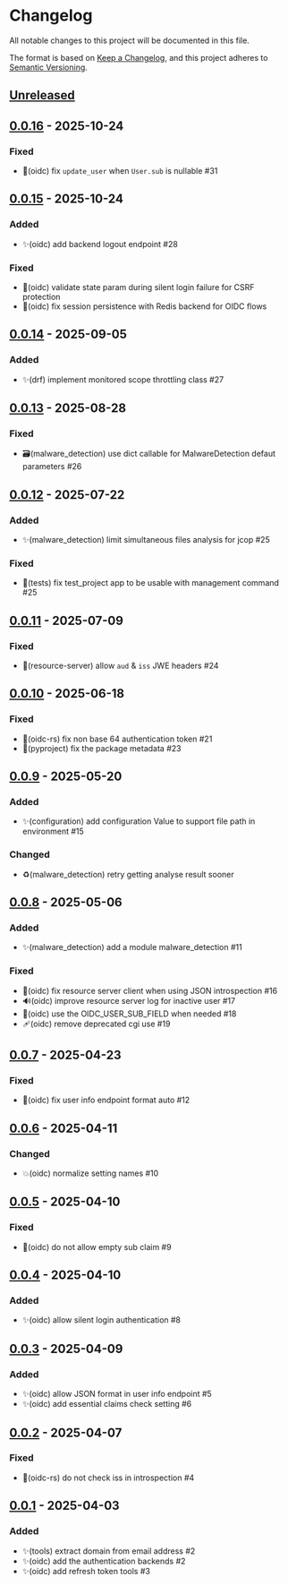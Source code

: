 # Changelog

All notable changes to this project will be documented in this file.

The format is based on [Keep a Changelog](https://keepachangelog.com/en/1.0.0),
and this project adheres to
[Semantic Versioning](https://semver.org/spec/v2.0.0.html).

## [Unreleased]

## [0.0.16] - 2025-10-24

### Fixed

- 🐛(oidc) fix `update_user` when `User.sub` is nullable #31


## [0.0.15] - 2025-10-24

### Added

- ✨(oidc) add backend logout endpoint #28

### Fixed

- 🐛(oidc) validate state param during silent login failure for CSRF protection
- 🐛(oidc) fix session persistence with Redis backend for OIDC flows


## [0.0.14] - 2025-09-05

### Added

- ✨(drf) implement monitored scope throttling class #27

## [0.0.13] - 2025-08-28

### Fixed

- 🗃️(malware_detection) use dict callable for MalwareDetection 
  defaut parameters #26

## [0.0.12] - 2025-07-22

### Added

- ✨(malware_detection) limit simultaneous files analysis for jcop #25

### Fixed

- 🐛(tests) fix test_project app to be usable with management command #25

## [0.0.11] - 2025-07-09

### Fixed

- 🐛(resource-server) allow `aud` & `iss` JWE headers #24

## [0.0.10] - 2025-06-18

### Fixed

- 🐛(oidc-rs) fix non base 64 authentication token #21
- 📝(pyproject) fix the package metadata #23

## [0.0.9] - 2025-05-20

### Added

- ✨(configuration) add configuration Value to support file path
  in environment #15

### Changed

- ♻️(malware_detection) retry getting analyse result sooner

## [0.0.8] - 2025-05-06

### Added

- ✨(malware_detection) add a module malware_detection #11

### Fixed

- 🐛(oidc) fix resource server client when using JSON introspection #16
- 🔊(oidc) improve resource server log for inactive user #17
- 🐛(oidc) use the OIDC_USER_SUB_FIELD when needed #18
- 🩹(oidc) remove deprecated cgi use #19

## [0.0.7] - 2025-04-23

### Fixed

- 🐛(oidc) fix user info endpoint format auto #12

## [0.0.6] - 2025-04-11

### Changed

- 💥(oidc) normalize setting names #10

## [0.0.5] - 2025-04-10

### Fixed

- 🐛(oidc) do not allow empty sub claim #9

## [0.0.4] - 2025-04-10

### Added

- ✨(oidc) allow silent login authentication #8

## [0.0.3] - 2025-04-09

### Added

- ✨(oidc) allow JSON format in user info endpoint #5
- ✨(oidc) add essential claims check setting #6

## [0.0.2] - 2025-04-07

### Fixed

- 🐛(oidc-rs) do not check iss in introspection #4

## [0.0.1] - 2025-04-03

### Added

- ✨(tools) extract domain from email address #2
- ✨(oidc) add the authentication backends #2
- ✨(oidc) add refresh token tools #3

[unreleased]: https://github.com/suitenumerique/django-lasuite/compare/v0.0.16...main
[0.0.16]: https://github.com/suitenumerique/django-lasuite/releases/v0.0.16
[0.0.15]: https://github.com/suitenumerique/django-lasuite/releases/v0.0.15
[0.0.14]: https://github.com/suitenumerique/django-lasuite/releases/v0.0.13
[0.0.13]: https://github.com/suitenumerique/django-lasuite/releases/v0.0.13
[0.0.12]: https://github.com/suitenumerique/django-lasuite/releases/v0.0.12
[0.0.11]: https://github.com/suitenumerique/django-lasuite/releases/v0.0.11
[0.0.10]: https://github.com/suitenumerique/django-lasuite/releases/v0.0.10
[0.0.9]: https://github.com/suitenumerique/django-lasuite/releases/v0.0.9
[0.0.8]: https://github.com/suitenumerique/django-lasuite/releases/v0.0.8
[0.0.7]: https://github.com/suitenumerique/django-lasuite/releases/v0.0.7
[0.0.6]: https://github.com/suitenumerique/django-lasuite/releases/v0.0.6
[0.0.5]: https://github.com/suitenumerique/django-lasuite/releases/v0.0.5
[0.0.4]: https://github.com/suitenumerique/django-lasuite/releases/v0.0.4
[0.0.3]: https://github.com/suitenumerique/django-lasuite/releases/v0.0.3
[0.0.2]: https://github.com/suitenumerique/django-lasuite/releases/v0.0.2
[0.0.1]: https://github.com/suitenumerique/django-lasuite/releases/v0.0.1
